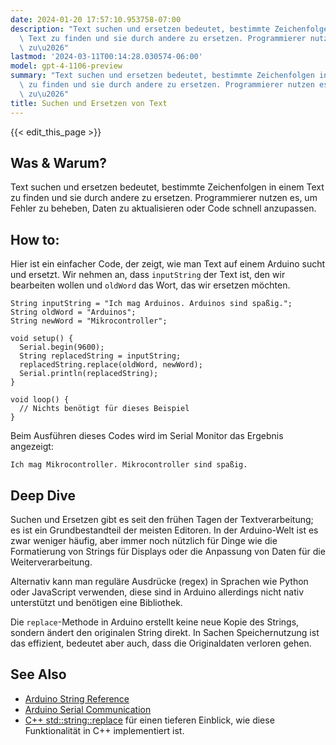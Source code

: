 ```yaml
---
date: 2024-01-20 17:57:10.953758-07:00
description: "Text suchen und ersetzen bedeutet, bestimmte Zeichenfolgen in einem\
  \ Text zu finden und sie durch andere zu ersetzen. Programmierer nutzen es, um Fehler\
  \ zu\u2026"
lastmod: '2024-03-11T00:14:28.030574-06:00'
model: gpt-4-1106-preview
summary: "Text suchen und ersetzen bedeutet, bestimmte Zeichenfolgen in einem Text\
  \ zu finden und sie durch andere zu ersetzen. Programmierer nutzen es, um Fehler\
  \ zu\u2026"
title: Suchen und Ersetzen von Text
---
```


{{< edit_this_page >}}

## Was & Warum?
Text suchen und ersetzen bedeutet, bestimmte Zeichenfolgen in einem Text zu finden und sie durch andere zu ersetzen. Programmierer nutzen es, um Fehler zu beheben, Daten zu aktualisieren oder Code schnell anzupassen.

## How to:
Hier ist ein einfacher Code, der zeigt, wie man Text auf einem Arduino sucht und ersetzt. Wir nehmen an, dass `inputString` der Text ist, den wir bearbeiten wollen und `oldWord` das Wort, das wir ersetzen möchten.

```arduino
String inputString = "Ich mag Arduinos. Arduinos sind spaßig.";
String oldWord = "Arduinos";
String newWord = "Mikrocontroller";

void setup() {
  Serial.begin(9600);
  String replacedString = inputString;
  replacedString.replace(oldWord, newWord);
  Serial.println(replacedString);
}

void loop() {
  // Nichts benötigt für dieses Beispiel
}
```
Beim Ausführen dieses Codes wird im Serial Monitor das Ergebnis angezeigt:
```
Ich mag Mikrocontroller. Mikrocontroller sind spaßig.
```

## Deep Dive
Suchen und Ersetzen gibt es seit den frühen Tagen der Textverarbeitung; es ist ein Grundbestandteil der meisten Editoren. In der Arduino-Welt ist es zwar weniger häufig, aber immer noch nützlich für Dinge wie die Formatierung von Strings für Displays oder die Anpassung von Daten für die Weiterverarbeitung.

Alternativ kann man reguläre Ausdrücke (regex) in Sprachen wie Python oder JavaScript verwenden, diese sind in Arduino allerdings nicht nativ unterstützt und benötigen eine Bibliothek.

Die `replace`-Methode in Arduino erstellt keine neue Kopie des Strings, sondern ändert den originalen String direkt. In Sachen Speichernutzung ist das effizient, bedeutet aber auch, dass die Originaldaten verloren gehen.

## See Also
- [Arduino String Reference](https://www.arduino.cc/reference/en/language/variables/data-types/string/functions/replace/)
- [Arduino Serial Communication](https://www.arduino.cc/reference/en/language/functions/communication/serial/) 
- [C++ std::string::replace](http://www.cplusplus.com/reference/string/string/replace/) für einen tieferen Einblick, wie diese Funktionalität in C++ implementiert ist.
